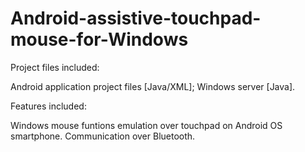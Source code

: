 # Android-assistive-touchpad-mouse-for-Windows

Project files included:

Android application project files [Java/XML]; Windows server [Java].

Features included:

Windows mouse funtions emulation over touchpad on Android OS smartphone.
Communication over Bluetooth.
